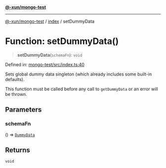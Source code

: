 [**@-xun/mongo-test**](../../README.md)

***

[@-xun/mongo-test](../../README.md) / [index](../README.md) / setDummyData

# Function: setDummyData()

> **setDummyData**(`schemaFn`): `void`

Defined in: [mongo-test/src/index.ts:40](https://github.com/Xunnamius/mongo-utils/blob/5dae38e1cc28fd8c7677f5bf0a5fab35bb89b366/packages/mongo-test/src/index.ts#L40)

Sets global dummy data singleton (which already includes some built-in
defaults).

This function must be called before any call to `getDummyData` or an error
will be thrown.

## Parameters

### schemaFn

() => [`DummyData`](../type-aliases/DummyData.md)

## Returns

`void`
